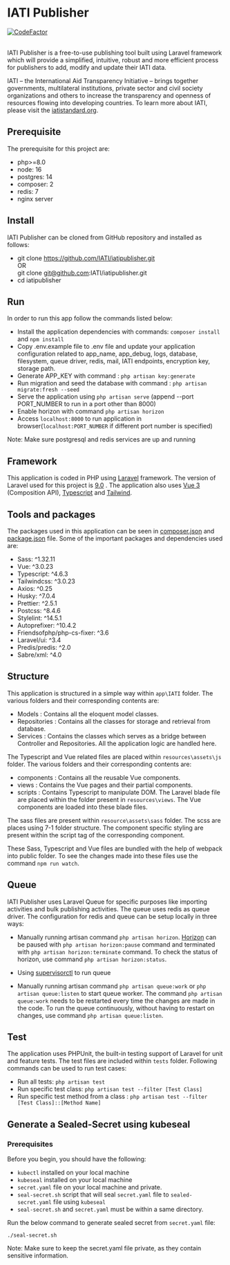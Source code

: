 <h1> IATI Publisher</h1> <a href="https://www.codefactor.io/repository/github/IATI/iatipublisher"><img src="https://www.codefactor.io/repository/github/IATI/iatipublisher/badge" alt="CodeFactor" /></a> <br/><br/>


IATI Publisher is a free-to-use publishing tool built using Laravel framework which will provide a simplified, intuitive, robust and more efficient process for publishers to add, modify and update their IATI data.

IATI – the International Aid Transparency Initiative – brings together governments, multilateral institutions, private sector and civil society organizations and others to increase the transparency and openness of resources flowing into developing countries. To learn more about IATI, please visit the [iatistandard.org](https://iatistandard.org/).


## Prerequisite
The prerequisite for this project are:
- php>=8.0
- node: 16
- postgres: 14
- composer: 2
- redis: 7
- nginx server

## Install
IATI Publisher can be cloned from GitHub repository and installed as follows:
- git clone https://github.com/IATI/iatipublisher.git<br />
  OR<br />
  git clone git@github.com:IATI/iatipublisher.git
- cd iatipublisher

## Run
In order to run this app follow the commands listed below:
- Install the application dependencies with commands: `composer install` and `npm install`
- Copy .env.example file to .env file and update your application configuration related to app_name, app_debug, logs, database, filesystem, queue driver, redis, mail, IATI endpoints, encryption key, storage path.
- Generate APP_KEY with command : `php artisan key:generate`
- Run migration and seed the database with command : `php artisan migrate:fresh --seed`
- Serve the application using `php artisan serve` (append --port PORT_NUMBER to run in a port other than 8000)
- Enable horizon with command `php artisan horizon`
- Access `localhost:8000` to run application in browser(`localhost:PORT_NUMBER` if different port number is specified)

Note: Make sure postgresql and redis services are up and running



## Framework
This application is coded in PHP using [Laravel](https://laravel.com/docs/9.x) framework. The version of Laravel used for this project is [9.0](https://laravel.com/docs/9.x) . The application also uses [Vue 3](https://vuejs.org) (Composition API), [Typescript](https://www.typescriptlang.org) and [Tailwind](https://tailwindcss.com/).



## Tools and packages

The packages used in this application can be seen in [composer.json](https://github.com/IATI/iatipublisher/blob/main/composer.json) and [package.json](https://github.com/IATI/iatipublisher/blob/main/package.json) file. Some of the important packages and dependencies used are:
- Sass: ^1.32.11
- Vue: ^3.0.23
- Typescript: ^4.6.3
- Tailwindcss: ^3.0.23
- Axios: ^0.25
- Husky: ^7.0.4
- Prettier: ^2.5.1
- Postcss: ^8.4.6
- Stylelint: ^14.5.1
- Autoprefixer: ^10.4.2
- Friendsofphp/php-cs-fixer: ^3.6
- Laravel/ui: ^3.4
- Predis/predis: ^2.0
- Sabre/xml: ^4.0


## Structure
This application is structured in a simple way within `app\IATI` folder. The various folders and their corresponding contents are:
- Models : Contains all the eloquent model classes.
- Repositories : Contains all the classes for storage and retrieval from database.
- Services : Contains the classes which serves as a bridge between Controller and Repositories. All the application logic are handled here.

The Typescript and Vue related files are placed within `resources\assets\js` folder. The various folders and their corresponding contents are:
- components : Contains all the reusable Vue components.
- views : Contains the Vue pages and their partial components.
- scripts : Contains Typescript to manipulate DOM.
The Laravel blade file are placed within the folder present in `resources\views`. The Vue components are loaded into these blade files.

The sass files are present within `resource\assets\sass` folder. The scss are places using 7-1 folder structure. The component specific styling are present within the script tag of the corresponding component.

These Sass, Typescript and Vue files are bundled with the help of webpack into public folder. To see the changes made into these files use the command `npm run watch`.

## Queue

IATI Publisher uses Laravel Queue for specific purposes like importing activities and bulk publishing activities. The queue uses redis as queue driver. The configuration for redis and queue can be setup locally in three ways:
- Manually running artisan command `php artisan horizon`. [Horizon](https://laravel.com/docs/9.x/horizon#configuration) can be paused with `php artisan horizon:pause` command and terminated with `php artisan horizon:terminate` command. To check the status of horizon, use command `php artisan horizon:status`.

- Using [supervisorctl](https://laravel.com/docs/9.x/queues#supervisor-configuration) to run queue

- Manually running artisan command `php artisan queue:work` or `php artisan queue:listen` to start queue worker. The command `php artisan queue:work` needs to be restarted every time the changes are made in the code. To run the queue continuously, without having to restart on changes, use command `php artisan queue:listen`.

## Test

The application uses PHPUnit, the built-in testing support of Laravel for unit and feature tests. The test files are included within `tests` folder. Following commands can be used to run test cases:

- Run all tests: `php artisan test`
- Run specific test class: `php artisan test --filter [Test Class]`
- Run specific test method from a class : `php artisan test --filter [Test Class]::[Method Name]`

## Generate a Sealed-Secret using kubeseal

### Prerequisites
Before you begin, you should have the following:

- `kubectl` installed on your local machine
- `kubeseal` installed on your local machine
- `secret.yaml` file on your local machine and private.
- `seal-secret.sh` script that will seal `secret.yaml` file to `sealed-secret.yaml` file using `kubeseal`
- `seal-secret.sh` and `secret.yaml` must be within a same directory.

Run the below command to generate sealed secret from `secret.yaml` file:

```
./seal-secret.sh
```

Note: Make sure to keep the secret.yaml file private, as they contain sensitive information.
